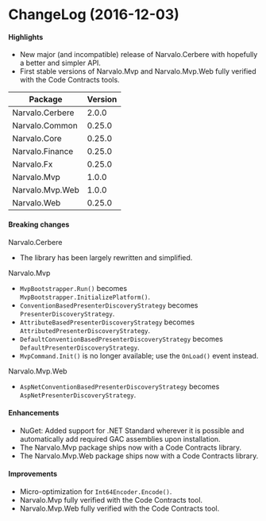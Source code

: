 ChangeLog (2016-12-03)
======================

#### Highlights
- New major (and incompatible) release of Narvalo.Cerbere with hopefully a better
  and simpler API.
- First stable versions of Narvalo.Mvp and Narvalo.Mvp.Web fully verified
  with the Code Contracts tools.

Package                   | Version
--------------------------|---------
Narvalo.Cerbere           | 2.0.0
Narvalo.Common            | 0.25.0
Narvalo.Core              | 0.25.0
Narvalo.Finance           | 0.25.0
Narvalo.Fx                | 0.25.0
Narvalo.Mvp               | 1.0.0
Narvalo.Mvp.Web           | 1.0.0
Narvalo.Web               | 0.25.0

#### Breaking changes
Narvalo.Cerbere
- The library has been largely rewritten and simplified.

Narvalo.Mvp
- `MvpBootstrapper.Run()` becomes `MvpBootstrapper.InitializePlatform()`.
- `ConventionBasedPresenterDiscoveryStrategy` becomes `PresenterDiscoveryStrategy`.
- `AttributeBasedPresenterDiscoveryStrategy` becomes `AttributedPresenterDiscoveryStrategy`.
- `DefaultConventionBasedPresenterDiscoveryStrategy` becomes `DefaultPresenterDiscoveryStrategy`.
- `MvpCommand.Init()` is no longer available; use the `OnLoad()` event instead.

Narvalo.Mvp.Web
- `AspNetConventionBasedPresenterDiscoveryStrategy` becomes `AspNetPresenterDiscoveryStrategy`.

#### Enhancements
- NuGet: Added support for .NET Standard wherever it is possible and
  automatically add required GAC assemblies upon installation.
- The Narvalo.Mvp package ships now with a Code Contracts library.
- The Narvalo.Mvp.Web package ships now with a Code Contracts library.

#### Improvements
- Micro-optimization for `Int64Encoder.Encode()`.
- Narvalo.Mvp fully verified with the Code Contracts tool.
- Narvalo.Mvp.Web fully verified with the Code Contracts tool.
